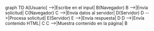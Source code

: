 graph TD
    A[Usuario] -->|Escribe en el input| B(Navegador)
    B -->|Envía solicitud| C{Navegador}
    C -->|Envía datos al servidor| D(Servidor)
    D -->|Procesa solicitud| E(Servidor)
    E -->|Envía respuesta| D
    D -->|Envía contenido HTML| C
    C -->|Muestra contenido en la página| B